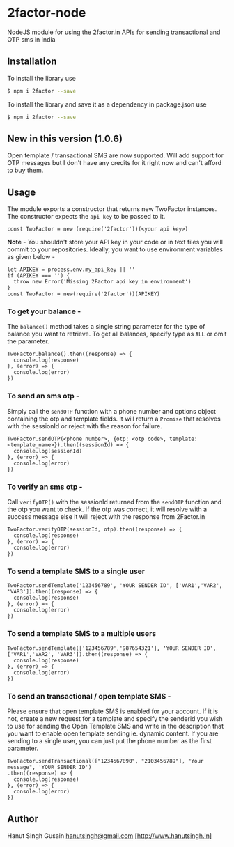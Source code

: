 # 2factor-node
NodeJS module for using the 2factor.in APIs for sending transactional and OTP sms in india

## Installation
To install the library use
```sh
$ npm i 2factor --save
```
To install the library and save it as a dependency in package.json use
```sh
$ npm i 2factor --save
```

## New in this version (1.0.6)
Open template / transactional SMS are now supported. Will add support for OTP messages but I don't have
any credits for it right now and can't afford to buy them.

## Usage
The module exports a constructor that returns new TwoFactor instances.
The constructor expects the `api key` to be passed to it.  
~~~~
const TwoFactor = new (require('2factor'))(<your api key>)
~~~~
**Note** - You shouldn't store your API key in your code or in text files you will commit to 
your repositories. Ideally, you want to use environment variables as given below - 
~~~~
let APIKEY = process.env.my_api_key || ''
if (APIKEY === '') {
  throw new Error('Missing 2Factor api key in environment')
}
const TwoFactor = new(require('2factor'))(APIKEY)
~~~~


### To get your balance - 
The `balance()` method takes a single string parameter for the type of balance you want to retrieve.
To get all balances, specify type as `ALL` or omit the parameter.
~~~~
TwoFactor.balance().then((response) => {
  console.log(response)
}, (error) => {
  console.log(error)
})
~~~~

### To send an sms otp - 
Simply call the `sendOTP` function with a phone number and options object containing the
otp and template fields. It will return a `Promise` that resolves with the sessionId
or reject with the reason for failure.
~~~~
TwoFactor.sendOTP(<phone number>, {otp: <otp code>, template: <template_name>}).then((sessionId) => {
  console.log(sessionId)
}, (error) => {
  console.log(error)
})
~~~~

### To verify an sms otp - 
Call `verifyOTP()` with the sessionId returned from the `sendOTP` function and the otp
you want to check. If the otp was correct, it will resolve with a success message else
it will reject with the response from 2Factor.in
~~~~
TwoFactor.verifyOTP(sessionId, otp).then((response) => {
  console.log(response)
}, (error) => {
  console.log(error)
})
~~~~

### To send a template SMS to a single user
~~~~
TwoFactor.sendTemplate('123456789', 'YOUR SENDER ID', ['VAR1','VAR2', 'VAR3']).then((response) => {
  console.log(response)
}, (error) => {
  console.log(error)
})
~~~~

### To send a template SMS to a multiple users
~~~~
TwoFactor.sendTemplate(['123456789','987654321'], 'YOUR SENDER ID', ['VAR1','VAR2', 'VAR3']).then((response) => {
  console.log(response)
}, (error) => {
  console.log(error)
})
~~~~

### To send an transactional / open template SMS -
Please ensure that open template SMS is enabled for your account.
If it is not, create a new request for a template and specify the senderid you wish to use for
sending the Open Template SMS and write in the description that you want to enable open
template sending ie. dynamic content.
If you are sending to a single user, you can just put the phone number as the first parameter.
~~~~
TwoFactor.sendTransactional(["1234567890", "2103456789"], "Your message", 'YOUR SENDER ID')
.then((response) => {
  console.log(response)
}, (error) => {
  console.log(error)
})
~~~~


## Author
Hanut Singh Gusain <hanutsingh@gmail.com> [http://www.hanutsingh.in]
